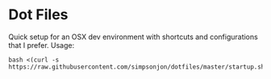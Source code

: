 # Dot Files
Quick setup for an OSX dev environment with shortcuts and configurations that I prefer. Usage:
```
bash <(curl -s https://raw.githubusercontent.com/simpsonjon/dotfiles/master/startup.sh)
```
